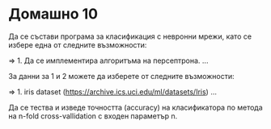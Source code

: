 <h1>Домашно 10</h1>
Да се състави програма за класификация с невронни мрежи, като се избере една от следните възможности:

=> 1. Да се имплeментира алгоритъма на персептрона.
...


За данни за 1 и 2 можете да изберете от следните възможности:

=> 1. iris dataset (https://archive.ics.uci.edu/ml/datasets/Iris) 
...


Да се тества и изведе точността (accuracy) на класификатора по метода на n-fold cross-vallidation с входен параметър n. 


